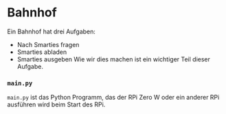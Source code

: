 # Bahnhof


Ein Bahnhof hat drei Aufgaben:

- Nach Smarties fragen
- Smarties abladen
- Smarties ausgeben Wie wir dies machen ist ein wichtiger Teil dieser Aufgabe.


### `main.py`

`main.py` ist das Python Programm,
das der RPi Zero W oder ein anderer RPi
ausführen wird beim Start des RPi.

